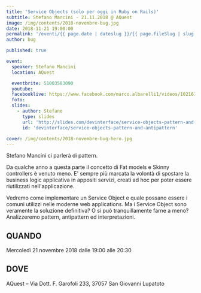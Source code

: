 ```yaml
---
title: 'Service Objects (solo per oggi in Ruby on Rails)'
subtitle: Stefano Mancini - 21.11.2018 @ AQuest
image: /img/contents/2018-novembre-bug.jpg
date: 2018-11-21 19:00:00
permalink: '/eventi/{{ page.date | dateslug }}/{{ page.fileSlug | slug }}/index.html'
author: bug

published: true

event:
  speaker: Stefano Mancini
  location: AQuest

  eventbrite: 51003583090
  youtube:
  facebooklive: https://www.facebook.com/marco.albarelli1/videos/10216124294491714/
  foto:
  slides:
    - author: Stefano
      type: slides
      url: 'http://slides.com/devinterface/service-objects-pattern-and-antipattern'
      id: 'devinterface/service-objects-pattern-and-antipattern'

cover: /img/contents/2018-novembre-bug-hero.jpg
---
```


Stefano Mancini ci parlerà di pattern.

Da qualche anno a questa parte il concetto di Fat models e Skinny controllers è venuto meno. E' sempre più marcata la volontà di spostare la business logic applicativa in appositi servizi, creati ad hoc per poter essere riutilizzati nell'applicazione.

Vedremo come implementare un Service Object e quale possano essere i comuni utilizzi nelle moderne web applications.
Ma i Service Object sono veramente la soluzione definitiva? O si può tranquillamente farne a meno? Analizzeremo pattern, antipattern ed interpretazioni.

## QUANDO

Mercoledì 21 novembre 2018 dalle 19:00 alle 20:30

## DOVE

AQuest – Via Dott. F. Garofoli 233, 37057 San Giovanni Lupatoto
